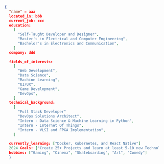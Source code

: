 ```JSON
{
  "name" = aaa
  located_in: bbb
  current_job: ccc
  education:
    [
      "Self-Taught Developer and Designer",
      "Master's in Electrical and Computer Engineering",
      "Bachelor's in Electronics and Communication",
    ]
  company: ddd
  
  fields_of_interests:
    [
      "Web Development",
      "Data Science",
      "Machine Learning",
      "UI/UX",
      "Game Development",
      "DevOps",
    ]
  technical_background:
    [
      "Full Stack Developer"
      "DevOps Solutions Architect",
      "Intern - Data Science & Machine Learning in Python",
      "Intern - Internet Of Things",
      "Intern - VLSI and FPGA Implementation",
    ]
    
  currently_learning: ["Docker, Kubernetes, and React Native"]
  2024 Goals: ["Create 25+ Projects and learn at least 5-10 new Technologies."]
  hobbies: ["Gaming", "Cinema", "Skateboarding", "Art", "Comedy"]
  }
```

<!--
**kileo123/kileo123** is a ✨ _special_ ✨ repository because its `README.md` (this file) appears on your GitHub profile.

Here are some ideas to get you started:

- 🔭 I’m currently working on ...
- 🌱 I’m currently learning ...
- 👯 I’m looking to collaborate on ...
- 🤔 I’m looking for help with ...
- 💬 Ask me about ...
- 📫 How to reach me: ...
- 😄 Pronouns: ...
- ⚡ Fun fact: ...
-->
